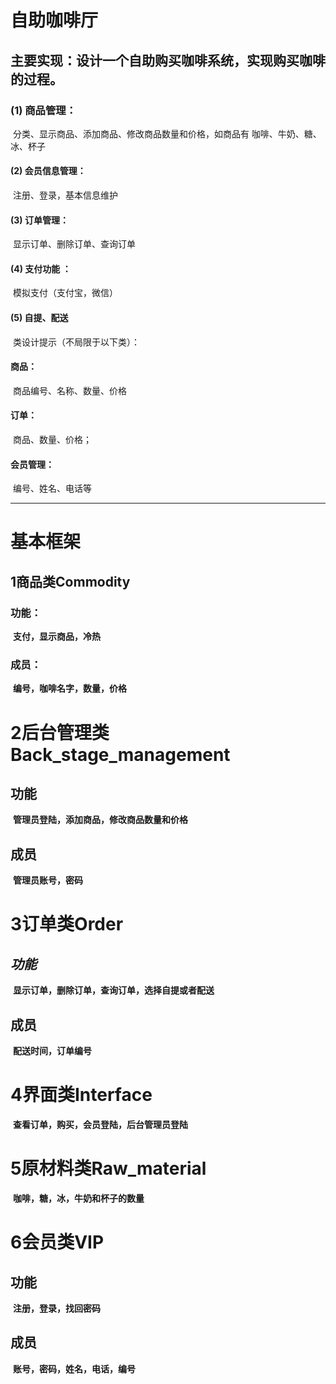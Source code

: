 # 自助咖啡厅

## 主要实现：设计一个自助购买咖啡系统，实现购买咖啡的过程。

### (1) 商品管理：

​		分类、显示商品、添加商品、修改商品数量和价格，如商品有 咖啡、牛奶、糖、冰、杯子

#### (2) 会员信息管理：

​			注册、登录，基本信息维护

#### (3) 订单管理：

​		显示订单、删除订单、查询订单

#### (4) 支付功能 ：

​		模拟支付（支付宝，微信）

#### (5) 自提、配送

​		类设计提示（不局限于以下类）：

#### 商品：

​		商品编号、名称、数量、价格

#### 订单：

​		商品、数量、价格；

#### 会员管理：

​		编号、姓名、电话等


--------------------------------------------------------------------------------------------------------------------
# 基本框架

## 1商品类Commodity

### 	功能：

​		**支付，显示商品，冷热**

### 	成员：

​		**编号，咖啡名字，数量，价格**

# 2后台管理类Back_stage_management

## 	功能

​		**管理员登陆，添加商品，修改商品数量和价格**

## 	成员

​		**管理员账号，密码**

# 3订单类Order

## 	***功能***

​		**显示订单，删除订单，查询订单，选择自提或者配送**

## 	成员

​		**配送时间，订单编号**

# 4界面类Interface

​	**查看订单，购买，会员登陆，后台管理员登陆**

# 5原材料类Raw_material

​		**咖啡，糖，冰，牛奶和杯子的数量**

# 6会员类VIP

## 	功能

​		**注册，登录，找回密码**

## 	成员

​		**账号，密码，姓名，电话，编号**